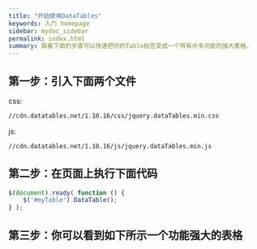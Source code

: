 ```yaml
---
title: "开始使用DataTables"
keywords: 入门 homepage
sidebar: mydoc_sidebar
permalink: index.html
summary: 跟着下面的步骤可以快速把你的Table标签变成一个带有许多功能的强大表格.
---
```




## 第一步：引入下面两个文件

css:
```html
//cdn.datatables.net/1.10.16/css/jquery.dataTables.min.css
```

js:
```html
//cdn.datatables.net/1.10.16/js/jquery.dataTables.min.js
```

## 第二步：在页面上执行下面代码

```javascript
$(document).ready( function () {
    $('#myTable').DataTable();
} );
```

## 第三步：你可以看到如下所示一个功能强大的表格



